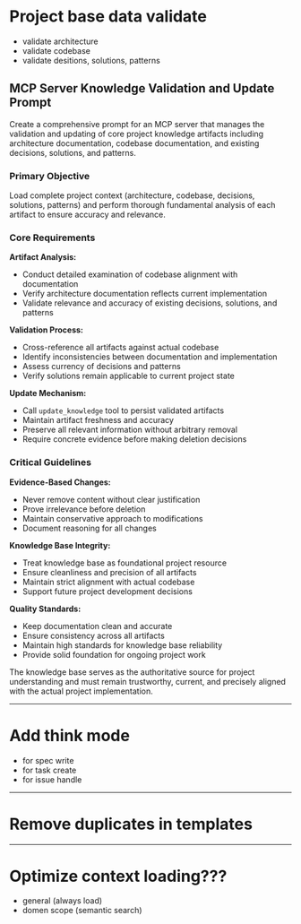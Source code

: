 # Project base data validate
 - validate architecture
 - validate codebase
 - validate desitions, solutions, patterns

## MCP Server Knowledge Validation and Update Prompt

Create a comprehensive prompt for an MCP server that manages the validation and updating of core project knowledge artifacts including architecture documentation, codebase documentation, and existing decisions, solutions, and patterns.

### Primary Objective

Load complete project context (architecture, codebase, decisions, solutions, patterns) and perform thorough fundamental analysis of each artifact to ensure accuracy and relevance.

### Core Requirements

**Artifact Analysis:**
- Conduct detailed examination of codebase alignment with documentation
- Verify architecture documentation reflects current implementation
- Validate relevance and accuracy of existing decisions, solutions, and patterns

**Validation Process:**
- Cross-reference all artifacts against actual codebase
- Identify inconsistencies between documentation and implementation
- Assess currency of decisions and patterns
- Verify solutions remain applicable to current project state

**Update Mechanism:**
- Call `update_knowledge` tool to persist validated artifacts
- Maintain artifact freshness and accuracy
- Preserve all relevant information without arbitrary removal
- Require concrete evidence before making deletion decisions

### Critical Guidelines

**Evidence-Based Changes:**
- Never remove content without clear justification
- Prove irrelevance before deletion
- Maintain conservative approach to modifications
- Document reasoning for all changes

**Knowledge Base Integrity:**
- Treat knowledge base as foundational project resource
- Ensure cleanliness and precision of all artifacts
- Maintain strict alignment with actual codebase
- Support future project development decisions

**Quality Standards:**
- Keep documentation clean and accurate
- Ensure consistency across all artifacts
- Maintain high standards for knowledge base reliability
- Provide solid foundation for ongoing project work

The knowledge base serves as the authoritative source for project understanding and must remain trustworthy, current, and precisely aligned with the actual project implementation.

---

# Add think mode
 - for spec write
 - for task create
 - for issue handle

---
# Remove duplicates in templates


---
# Optimize context loading???
 - general (always load)
 - domen scope (semantic search)
